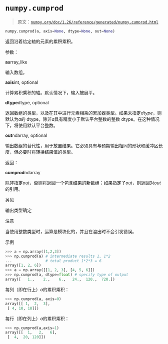 # `numpy.cumprod`

> 原文：[`numpy.org/doc/1.26/reference/generated/numpy.cumprod.html`](https://numpy.org/doc/1.26/reference/generated/numpy.cumprod.html)

```py
numpy.cumprod(a, axis=None, dtype=None, out=None)
```

返回沿着给定轴的元素的累积乘积。

参数：

**a**array_like

输入数组。

**axis**int, optional

计算累积乘积的轴。默认情况下，输入被展平。

**dtype**dtype, optional

返回数组的类型，以及在其中进行元素相乘的累加器类型。如果未指定*dtype*，则默认为*a*的 dtype，除非*a*具有精度小于默认平台整数的整数 dtype。在这种情况下，将使用默认平台整数。

**out**ndarray, optional

输出数组的替代性，用于放置结果。它必须具有与预期输出相同的形状和缓冲区长度，但必要时将转换结果值的类型。

返回：

**cumprod**ndarray

除非指定*out*，否则将返回一个包含结果的新数组；如果指定了*out*，则返回对*out*的引用。

另见

输出类型确定

注意

当使用整数类型时，运算是模块化的，并且在溢出时不会引发错误。

示例

```py
>>> a = np.array([1,2,3])
>>> np.cumprod(a) # intermediate results 1, 1*2
...               # total product 1*2*3 = 6
array([1, 2, 6])
>>> a = np.array([[1, 2, 3], [4, 5, 6]])
>>> np.cumprod(a, dtype=float) # specify type of output
array([   1.,    2.,    6.,   24.,  120.,  720.]) 
```

每列（即在行上）*a*的累积乘积：

```py
>>> np.cumprod(a, axis=0)
array([[ 1,  2,  3],
 [ 4, 10, 18]]) 
```

每行（即在列上）*a*的累积乘积：

```py
>>> np.cumprod(a,axis=1)
array([[  1,   2,   6],
 [  4,  20, 120]]) 
```
